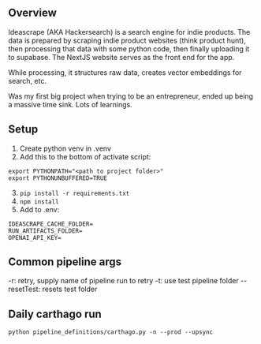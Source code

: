 ## Overview
Ideascrape (AKA Hackersearch) is a search engine for indie products. The data is prepared by scraping indie product websites (think product hunt), then processing that data with some python code, then finally uploading it to supabase. The NextJS website serves as the front end for the app. 

While processing, it structures raw data, creates vector embeddings for search, etc.

Was my first big project when trying to be an entrepreneur, ended up being a massive time sink. Lots of learnings.


## Setup

1. Create python venv in .venv
2. Add this to the bottom of activate script:

```
export PYTHONPATH="<path to project folder>"
export PYTHONUNBUFFERED=TRUE
```

3. `pip install -r requirements.txt`
4. `npm install`
5. Add to .env:

```
IDEASCRAPE_CACHE_FOLDER=
RUN_ARTIFACTS_FOLDER=
OPENAI_API_KEY=
```

## Common pipeline args

-r: retry, supply name of pipeline run to retry
-t: use test pipeline folder
--resetTest: resets test folder

## Daily carthago run

```
python pipeline_definitions/carthago.py -n --prod --upsync
```
